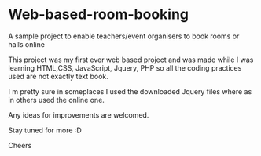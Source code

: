 # Web-based-room-booking
A sample project to enable teachers/event organisers to book rooms or halls online

This project was my first ever web based project and was made while I was learning HTML,CSS, JavaScript, Jquery, PHP so all the coding practices used are not exactly text book.

I m pretty sure in someplaces I used the downloaded Jquery files where as in others used the online one.

Any ideas for improvements are welcomed.

Stay tuned for more :D

Cheers
